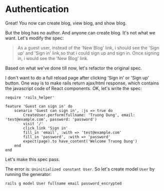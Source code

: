 # Authentication

Great! You now can create blog, view blog, and show blog.

But the blog has no author. And anyone can create blog. It's not what we want. Let's modify the spec:


> As a guest user, instead of the 'New Blog' link, i should see the 'Sign up' and 'Sign in' link,so that i could sign up and sign in. Once signing in, i would see the 'New Blog' link.

Based on what we've done till now, let's refactor the original spec.

I don't want to do a full reload page after clicking 'Sign in' or 'Sign up' button. One way is to make rails return ajax/html response, which contains the javascript code of React components. OK, let's write the spec:

    require 'rails_helper'

    feature 'Guest can sign in' do 
    	scenario 'Guest can sign in', :js => true do 
    		CreateUser.perform(fullname: 'Truong Dung', email: 'test@example.com', password: 'password')
    		visit '/'
    		click_link 'Sign in'
    		fill_in 'email', :with => 'test@example.com'
    		fill_in 'password', :with => 'password'
    		expect(page).to have_content('Welcome Truong Dung')
    	end
    end

Let's make this spec pass.

The error is: `Uninitialized constant User`. So let's create model `User` by running the generator:

    rails g model User fullname email password_encrypted
    
    
